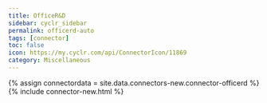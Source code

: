 ```yaml
---
title: OfficeR&D
sidebar: cyclr_sidebar
permalink: officerd-auto
tags: [connector]
toc: false
icon: https://my.cyclr.com/api/ConnectorIcon/11869
category: Miscellaneous
---
```

{% assign connectordata = site.data.connectors-new.connector-officerd %}
{% include connector-new.html %}	